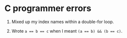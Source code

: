 # C programmer errors

1. Mixed up my index names within a double-for loop.

2. Wrote `a == b == c` when I meant `(a == b) && (b == c)`.
